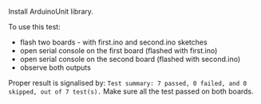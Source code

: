 Install ArduinoUnit library.

To use this test:
 - flash two boards - with first.ino and second.ino sketches
 - open serial console on the first board (flashed with first.ino)
 - open serial console on the second board (flashed with second.ino)
 - observe both outputs

Proper result is signalised by:
```Test summary: 7 passed, 0 failed, and 0 skipped, out of 7 test(s).```
Make sure all the test passed on both boards.